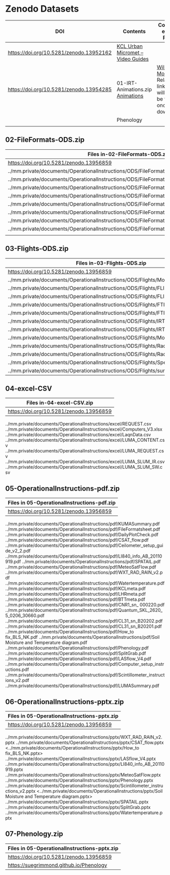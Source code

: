 # Zenodo Datasets

| DOI | Contents | Comments e.g.:ead Person
|--| ---| --|
| https://doi.org/10.5281/zenodo.13952162 |  [KCL Urban Micromet – Video Guides](https://suegrimmond.github.io/Video) | 
| https://doi.org/10.5281/zenodo.13954285 |  01-IRT-Animations.zip [Animations](https://suegrimmond.github.io/images/Animations/plotDirectories.html) |  [Will Morrison](https://orcid.org/0000-0003-1568-8226) Relative links in html will need to be fixed once downloaded|
|   | Phenology
| |



## 02-FileFormats-ODS.zip

|Files in-02-FileFormats-ODS.zip |
|--|
| https://doi.org/10.5281/zenodo.13956859 |
|../mm.private/documents/OperationalInstructions/ODS/FileFormats/oldfileformats.ods |
|../mm.private/documents/OperationalInstructions/ODS/FileFormats/FileFormatsheet.ods |
|../mm.private/documents/OperationalInstructions/ODS/FileFormats/instrumentoverviewcombined.ods|
|../mm.private/documents/OperationalInstructions/ODS/FileFormats/ListNetCDF.ods |
|../mm.private/documents/OperationalInstructions/ODS/FileFormats/MainFileFormats.ods |
|../mm.private/documents/OperationalInstructions/ODS/FileFormats/METABTT.ods |
|../mm.private/documents/OperationalInstructions/ODS/FileFormats/METAKCL.ods |
|../mm.private/documents/OperationalInstructions/ODS/FileFormats/METALHR.ods |
|  |

## 03-Flights-ODS.zip

| **Files in-03-Flights-ODS.zip** |
|-- |
| https://doi.org/10.5281/zenodo.13956859 |
|../mm.private/documents/OperationalInstructions/ODS/Flights/MobileIRTsystems.ods |
|../mm.private/documents/OperationalInstructions/ODS/Flights/FLIRcamera.ods |
|../mm.private/documents/OperationalInstructions/ODS/Flights/FLIRnight.ods |
|../mm.private/documents/OperationalInstructions/ODS/Flights/FTIR.ods |
|../mm.private/documents/OperationalInstructions/ODS/Flights/FTIRnight.ods |
|../mm.private/documents/OperationalInstructions/ODS/Flights/IRThandheldnight.ods |
|../mm.private/documents/OperationalInstructions/ODS/Flights/IRThandhelds.ods |
|../mm.private/documents/OperationalInstructions/ODS/Flights/MobileIRTnight.ods| 
|../mm.private/documents/OperationalInstructions/ODS/Flights/Radiosonde.ods |
|../mm.private/documents/OperationalInstructions/ODS/Flights/Radiosondenight.ods |
|../mm.private/documents/OperationalInstructions/ODS/Flights/SpectralRadiometer.ods |
|../mm.private/documents/OperationalInstructions/ODS/Flights/sunphotometer.ods|


## 04-excel-CSV

| **Files in-04-excel-CSV.zip** |
|-- |
| https://doi.org/10.5281/zenodo.13956859 |
../mm.private/documents/OperationalInstructions/excel/REQUEST.csv 
../mm.private/documents/OperationalInstructions/excel/Computers_V3.xlsx 
../mm.private/documents/OperationalInstructions/excel/LaqnData.csv 
../mm.private/documents/OperationalInstructions/excel/LUMA_CONTENT.csv 
../mm.private/documents/OperationalInstructions/excel/LUMA_REQUEST.csv 
../mm.private/documents/OperationalInstructions/excel/LUMA_SLUM_IR.csv 
../mm.private/documents/OperationalInstructions/excel/LUMA_SLUM_SW.csv



## 05-OperationalInstructions-pdf.zip

| Files in 05-OperationalInstructions-pdf.zip |
|-- |
| https://doi.org/10.5281/zenodo.13956859 |
../mm.private/documents/OperationalInstructions/pdf/KUMASummary.pdf 
../mm.private/documents/OperationalInstructions/pdf/FileFormatsheet.pdf 
../mm.private/documents/OperationalInstructions/pdf/DailyPlotCheck.pdf 
../mm.private/documents/OperationalInstructions/pdf/CSAT_flow.pdf 
../mm.private/documents/OperationalInstructions/pdf/Ceilometer_setup_guide_v2_2.pdf 
../mm.private/documents/OperationalInstructions/pdf/LI840_info_AB_20110919.pdf 
../mm.private/documents/OperationalInstructions/pdf/SPATAIL.pdf 
../mm.private/documents/OperationalInstructions/pdf/MeteoSatFlow.pdf 
../mm.private/documents/OperationalInstructions/pdf/WXT_RAD_RAIN_v2.pdf 
../mm.private/documents/OperationalInstructions/pdf/Watertemperature.pdf 
../mm.private/documents/OperationalInstructions/pdf/KCLmeta.pdf 
../mm.private/documents/OperationalInstructions/pdf/LHRmeta.pdf 
../mm.private/documents/OperationalInstructions/pdf/BTTmeta.pdf 
../mm.private/documents/OperationalInstructions/pdf/CNR1_sn_ 000220.pdf 
../mm.private/documents/OperationalInstructions/pdf/Quantum_SKL_2620_5_0206_30660.pdf 
../mm.private/documents/OperationalInstructions/pdf/CL31_sn_B20202.pdf 
../mm.private/documents/OperationalInstructions/pdf/CL31_sn_B20201.pdf 
../mm.private/documents/OperationalInstructions/pdf/How_to fix_BLS_NK.pdf
../mm.private/documents/OperationalInstructions/pdf/Soil Moisture and Temperature diagram.pdf 
../mm.private/documents/OperationalInstructions/pdf/Phenology.pdf 
../mm.private/documents/OperationalInstructions/pdf/SplitGrab.pdf 
../mm.private/documents/OperationalInstructions/pdf/LASflow_V4.pdf 
../mm.private/documents/OperationalInstructions/pdf/Computer_setup_instructions.pdf 
../mm.private/documents/OperationalInstructions/pdf/Scintillometer_instructions_v2.pdf 
../mm.private/documents/OperationalInstructions/pdf/LUMASummary.pdf

## 06-OperationalInstructions-pptx.zip

| Files in 05-OperationalInstructions-pptx.zip |
|-- |
| https://doi.org/10.5281/zenodo.13956859 |
../mm.private/documents/OperationalInstructions/pptx/WXT_RAD_RAIN_v2.pptx 
../mm.private/documents/OperationalInstructions/pptx/CSAT_flow.pptx 
<../mm.private/documents/OperationalInstructions/pptx/How_to fix_BLS_NK.pptx> 
../mm.private/documents/OperationalInstructions/pptx/LASflow_V4.pptx 
../mm.private/documents/OperationalInstructions/pptx/LI840_info_AB_20110919.pptx 
../mm.private/documents/OperationalInstructions/pptx/MeteoSatFlow.pptx 
../mm.private/documents/OperationalInstructions/pptx/Phenology.pptx 
../mm.private/documents/OperationalInstructions/pptx/Scintillometer_instructions_v2.pptx 
<../mm.private/documents/OperationalInstructions/pptx/Soil Moisture and Temperature diagram.pptx> 
../mm.private/documents/OperationalInstructions/pptx/SPATAIL.pptx 
../mm.private/documents/OperationalInstructions/pptx/SplitGrab.pptx ../mm.private/documents/OperationalInstructions/pptx/Watertemperature.pptx


## 07-Phenology.zip

| Files in 05-OperationalInstructions-pptx.zip |
|-- |
| https://doi.org/10.5281/zenodo.13956859 |
| https://suegrimmond.github.io/Phenology |